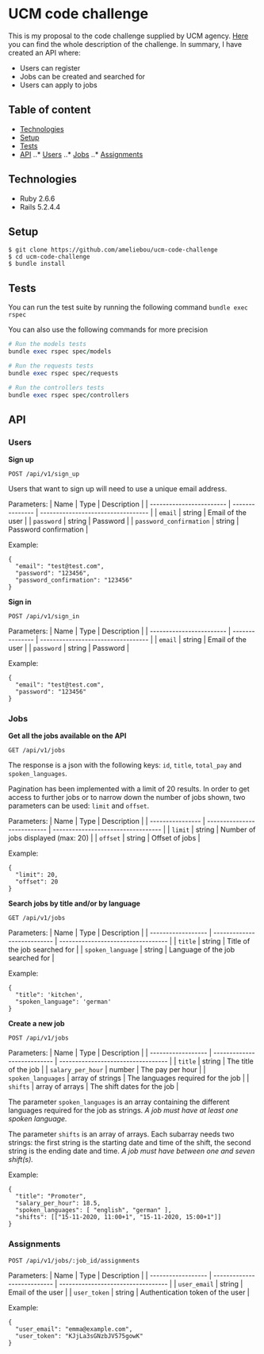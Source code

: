 # UCM code challenge

This is my proposal to the code challenge supplied by UCM agency.
[Here](https://docs.google.com/document/d/11HfJX4YIzdb7UY5oDgi8toa4JObmtuNPNojY8vnEDAM/view) you can find the whole description of the challenge.
In summary, I have created an API where:
* Users can register
* Jobs can be created and searched for
* Users can apply to jobs

## Table of content
* [Technologies](#technologies)
* [Setup](#setup)
* [Tests](#test)
* [API](#api)
..* [Users](#users)
..* [Jobs](#jobs)
..* [Assignments](#assignments)

## Technologies
* Ruby 2.6.6
* Rails 5.2.4.4

## Setup
```
$ git clone https://github.com/ameliebou/ucm-code-challenge
$ cd ucm-code-challenge
$ bundle install
```

## Tests
You can run the test suite by running the following command
`bundle exec rspec`

You can also use the following commands for more precision
```ruby
# Run the models tests
bundle exec rspec spec/models

# Run the requests tests
bundle exec rspec spec/requests

# Run the controllers tests
bundle exec rspec spec/controllers
```

## API

### Users

**Sign up**

`POST /api/v1/sign_up`

Users that want to sign up will need to use a unique email address.

Parameters:
| Name                     | Type            | Description                        |
| ------------------------ | --------------- | ---------------------------------- |
| `email`                  | string          | Email of the user                  |
| `password`               | string          | Password                           |
| `password_confirmation`  | string          | Password confirmation              |

Example:
```
{
  "email": "test@test.com",
  "password": "123456",
  "password_confirmation": "123456"
}
```

**Sign in**

`POST /api/v1/sign_in`

Parameters:
| Name                     | Type            | Description                        |
| ------------------------ | --------------- | ---------------------------------- |
| `email`                  | string          | Email of the user                  |
| `password`               | string          | Password                           |

Example:
```
{
  "email": "test@test.com",
  "password": "123456"
}
```

### Jobs
**Get all the jobs available on the API**

`GET /api/v1/jobs`

The response is a json with the following keys: `id`, `title`, `total_pay` and `spoken_languages`.

Pagination has been implemented with a limit of 20 results. In order to get access to further jobs or to narrow down the number of jobs shown, two parameters can be used: `limit` and `offset`.

Parameters:
| Name             | Type                        | Description                        |
| ---------------- | --------------------------- | ---------------------------------- |
| `limit`          | string                      | Number of jobs displayed (max: 20) |
| `offset`         | string                      | Offset of jobs                     |


Example:
```
{
  "limit": 20,
  "offset": 20
}
```

**Search jobs by title and/or by language**

`GET /api/v1/jobs`

Parameters:
| Name               | Type                        | Description                        |
| ------------------ | --------------------------- | ---------------------------------- |
| `title`            | string                      | Title of the job searched for      |
| `spoken_language`  | string                      | Language of the job searched for   |

Example:
```
{
  "title": 'kitchen',
  "spoken_language": 'german'
}
```

**Create a new job**

`POST /api/v1/jobs`

Parameters:
| Name               | Type                        | Description                        |
| ------------------ | --------------------------- | ---------------------------------- |
| `title`            | string                      | The title of the job               |
| `salary_per_hour`  | number                      | The pay per hour                   |
| `spoken_languages` | array of strings            | The languages required for the job |
| `shifts`           | array of arrays             | The shift dates for the job        |

The parameter `spoken_languages` is an array containing the different languages required for the job as strings. *A job must have at least one spoken language.*

The parameter `shifts` is an array of arrays. Each subarray needs two strings: the first string is the starting date and time of the shift, the second string is the ending date and time. *A job must have between one and seven shift(s).*

Example:
```
{
  "title": "Promoter",
  "salary_per_hour": 18.5,
  "spoken_languages": [ "english", "german" ],
  "shifts": [["15-11-2020, 11:00+1", "15-11-2020, 15:00+1"]]
}
```

### Assignments

`POST /api/v1/jobs/:job_id/assignments`

Parameters:
| Name               | Type                        | Description                        |
| ------------------ | --------------------------- | ---------------------------------- |
| `user_email`       | string                      | Email of the user                  |
| `user_token`       | string                      | Authentication token of the user   |

Example:
```
{
  "user_email": "emma@example.com",
  "user_token": "KJjLa3sGNzbJV575gowK"
}
```
